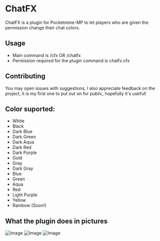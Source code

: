 # ChatFX

ChatFX is a plugin for Pocketmine-MP to let players who are given the permission change their chat colors.


## Usage

- Main command is /cfx OR /chatfx
- Permission required for the plugin command is chatfx.cfx

## Contributing
You may open issues with suggestions, I also appreciate feedback on the project, it is my first one to put out on for public, hopefully it's useful!

## Color suported:
- White
- Black
- Dark Blue
- Dark Green
- Dark Aqua
- Dark Red
- Dark Purple
- Gold
- Gray
- Dark Gray
- Blue
- Green
- Aqua
- Red
- Light Purple
- Yellow
- Rainbow (Soon!)

## What the plugin does in pictures
![Image](https://i.imgur.com/I9z5mZ7_d.webp?maxwidth=760&fidelity=grand)
![Image](https://i.imgur.com/FXbeCz1_d.webp?maxwidth=760&fidelity=grand)
![Image](https://i.imgur.com/LVT8J0R_d.webp?maxwidth=760&fidelity=grand)
